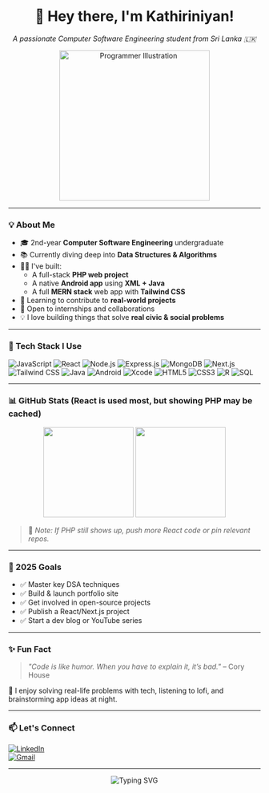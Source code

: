 <h1 align="center">👋 Hey there, I'm Kathiriniyan!</h1>

<p align="center">
  <em>A passionate Computer Software Engineering student from Sri Lanka 🇱🇰</em>
</p>

<p align="center">
  <img src="https://img.freepik.com/free-vector/young-programmer-working-laptop-computer-cartoon-character_24797-2123.jpg?t=st=1746461882~exp=1746465482~hmac=34d7f93b7ce9184f0546fd9ef8e00050f2dbcf2d21ebc78587f16c5307433a5a&w=1380" width="300" alt="Programmer Illustration">
</p>

---

### 💡 About Me

- 🎓 2nd-year **Computer Software Engineering** undergraduate  
- 📚 Currently diving deep into **Data Structures & Algorithms**  
- 🧑‍💻 I've built:
  - A full-stack **PHP web project**
  - A native **Android app** using **XML + Java**
  - A full **MERN stack** web app with **Tailwind CSS**
- 🌱 Learning to contribute to **real-world projects**  
- 🤝 Open to internships and collaborations  
- 💡 I love building things that solve **real civic & social problems**

---

### 🧰 Tech Stack I Use

![JavaScript](https://img.shields.io/badge/-JavaScript-black?style=flat-square&logo=javascript)
![React](https://img.shields.io/badge/-React-black?style=flat-square&logo=react)
![Node.js](https://img.shields.io/badge/-Node.js-black?style=flat-square&logo=node.js)
![Express.js](https://img.shields.io/badge/-Express.js-black?style=flat-square&logo=express)
![MongoDB](https://img.shields.io/badge/-MongoDB-black?style=flat-square&logo=mongodb)
![Next.js](https://img.shields.io/badge/-Next.js-black?style=flat-square&logo=next.js)
![Tailwind CSS](https://img.shields.io/badge/-TailwindCSS-black?style=flat-square&logo=tailwind-css)
![Java](https://img.shields.io/badge/-Java-black?style=flat-square&logo=java)
![Android](https://img.shields.io/badge/-Android-black?style=flat-square&logo=android)
![Xcode](https://img.shields.io/badge/-Xcode-black?style=flat-square&logo=xcode)
![HTML5](https://img.shields.io/badge/-HTML5-black?style=flat-square&logo=html5)
![CSS3](https://img.shields.io/badge/-CSS3-black?style=flat-square&logo=css3)
![R](https://img.shields.io/badge/-R-black?style=flat-square&logo=r)
![SQL](https://img.shields.io/badge/-SQL-black?style=flat-square&logo=mysql)

---

### 📊 GitHub Stats (React is used most, but showing PHP may be cached)

<p align="center">
  <img src="https://github-readme-stats.vercel.app/api?username=Kathiriniyan&show_icons=true&theme=tokyonight" height="180"/>
  <img src="https://github-readme-stats.vercel.app/api/top-langs/?username=Kathiriniyan&layout=compact&theme=tokyonight&hide=php" height="180"/>
</p>

> 📝 *Note: If PHP still shows up, push more React code or pin relevant repos.*

---

### 🎯 2025 Goals

- ✅ Master key DSA techniques  
- ✅ Build & launch portfolio site  
- ✅ Get involved in open-source projects  
- ✅ Publish a React/Next.js project  
- ✅ Start a dev blog or YouTube series  

---

### ✨ Fun Fact

> *"Code is like humor. When you have to explain it, it’s bad."* – Cory House  

💬 I enjoy solving real-life problems with tech, listening to lofi, and brainstorming app ideas at night.

---

### 📫 Let's Connect

[![LinkedIn](https://img.shields.io/badge/-LinkedIn-blue?style=flat-square&logo=linkedin&link=https://linkedin.com/in/baleandran-kathiriniyan-5b79831b4)](https://www.linkedin.com/in/baleandran-kathiriniyan-5b79831b4/)  
[![Gmail](https://img.shields.io/badge/-kathir200318@gmail.com-c14438?style=flat-square&logo=Gmail&logoColor=white)](mailto:kathir200318@gmail.com)

---

<p align="center">
  <img src="https://readme-typing-svg.demolab.com?font=Fira+Code&duration=3000&pause=1000&color=F7931E&center=true&vCenter=true&multiline=true&width=500&height=100&lines=Code.+Build.+Break.+Learn.;Fueling+the+future+with+code...+🔥" alt="Typing SVG" />
</p>
